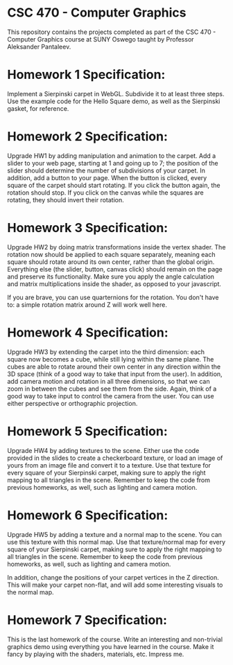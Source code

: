 # CSC 470 - Computer Graphics
This repository contains the projects completed as part of the CSC 470 - Computer Graphics course at SUNY Oswego taught by Professor Aleksander Pantaleev.

# Homework 1 Specification:
Implement a Sierpinski carpet in WebGL. Subdivide it to at least three steps. Use the example code for the Hello Square demo, as well as the Sierpinski gasket, for reference.

# Homework 2 Specification:
Upgrade HW1 by adding manipulation and animation to the carpet. Add a slider to your web page, starting at 1 and going up to 7; the position of the slider should determine the number of subdivisions of your carpet. In addition, add a button to your page. When the button is clicked, every square of the carpet should start rotating. If you click the button again, the rotation should stop. If you click on the canvas while the squares are rotating, they should invert their rotation.

# Homework 3 Specification:
Upgrade HW2 by doing matrix transformations inside the vertex shader. The rotation now should be applied to each square separately, meaning each square should rotate around its own center, rather than the global origin. Everything else (the slider, button, canvas click) should remain on the page and preserve its functionality. Make sure you apply the angle calculation and matrix multiplications inside the shader, as opposed to your javascript.

If you are brave, you can use quarternions for the rotation. You don't have to: a simple rotation matrix around Z will work well here.

# Homework 4 Specification:
Upgrade HW3 by extending the carpet into the third dimension: each square now becomes a cube, while still lying within the same plane. The cubes are able to rotate around their own center in any direction within the 3D space (think of a good way to take that input from the user). In addition, add camera motion and rotation in all three dimensions, so that we can zoom in between the cubes and see them from the side. Again, think of a good way to take input to control the camera from the user. You can use either perspective or orthographic projection.

# Homework 5 Specification:
Upgrade HW4 by adding textures to the scene. Either use the code provided in the slides to create a checkerboard texture, or load an image of yours from an image file and convert it to a texture. Use that texture for every square of your Sierpinski carpet, making sure to apply the right mapping to all triangles in the scene. Remember to keep the code from previous homeworks, as well, such as lighting and camera motion.

# Homework 6 Specification:
Upgrade HW5 by adding a texture and a normal map to the scene. You can use this texture with this normal map. Use that texture/normal map for every square of your Sierpinski carpet, making sure to apply the right mapping to all triangles in the scene. Remember to keep the code from previous homeworks, as well, such as lighting and camera motion.

In addition, change the positions of your carpet vertices in the Z direction. This will make your carpet non-flat, and will add some interesting visuals to the normal map.

# Homework 7 Specification:
This is the last homework of the course. Write an interesting and non-trivial graphics demo using everything you have learned in the course. Make it fancy by playing with the shaders, materials, etc. Impress me.

